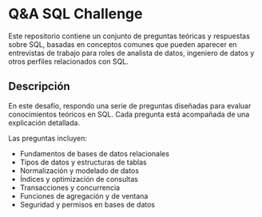 # Q&A SQL Challenge

Este repositorio contiene un conjunto de preguntas teóricas y respuestas sobre SQL, basadas en conceptos comunes que pueden aparecer en entrevistas de trabajo para roles de analista de datos, ingeniero de datos y otros perfiles relacionados con SQL.

##  Descripción
En este desafío, respondo una serie de preguntas diseñadas para evaluar conocimientos teóricos en SQL. Cada pregunta está acompañada de una explicación detallada.

Las preguntas incluyen:
- Fundamentos de bases de datos relacionales
- Tipos de datos y estructuras de tablas
- Normalización y modelado de datos
- Índices y optimización de consultas
- Transacciones y concurrencia
- Funciones de agregación y de ventana
- Seguridad y permisos en bases de datos
